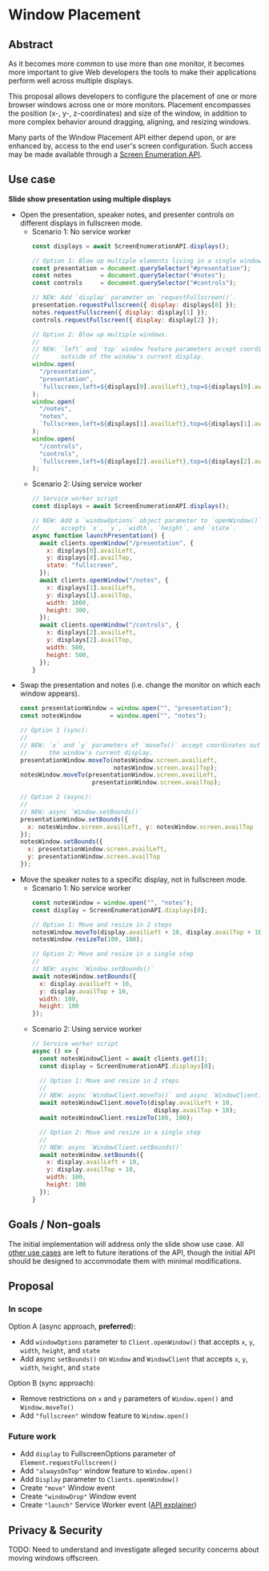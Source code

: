 # Window Placement

## Abstract

As it becomes more common to use more than one monitor, it becomes more
important to give Web developers the tools to make their applications perform
well across multiple displays.

This proposal allows developers to configure the placement of one or more
browser windows across one or more monitors. Placement encompasses the
position (x-, y-, z-coordinates) and size of the window, in addition to more
complex behavior around dragging, aligning, and resizing windows.

Many parts of the Window Placement API either depend upon, or are enhanced
by, access to the end user's screen configuration. Such access may be made
available through a [Screen Enumeration
API](https://github.com/spark008/screen-enumeration).

## Use case

**Slide show presentation using multiple displays**
* Open the presentation, speaker notes, and presenter controls on different
  displays in fullscreen mode.
  * Scenario 1: No service worker
    ```js
    const displays = await ScreenEnumerationAPI.displays();

    // Option 1: Blow up multiple elements living in a single window.
    const presentation = document.querySelector("#presentation");
    const notes        = document.querySelector("#notes");
    const controls     = document.querySelector("#controls");

    // NEW: Add `display` parameter on `requestFullscreen()`.
    presentation.requestFullscreen({ display: displays[0] });
    notes.requestFullscreen({ display: display[1] });
    controls.requestFullscreen({ display: display[2] });

    // Option 2: Blow up multiple windows.
    //
    // NEW: `left` and `top` window feature parameters accept coordinates
    //      outside of the window's current display.
    window.open(
      "/presentation",
      "presentation",
      `fullscreen,left=${displays[0].availLeft},top=${displays[0].availTop}`
    );
    window.open(
      "/notes",
      "notes",
      `fullscreen,left=${displays[1].availLeft},top=${displays[1].availTop}`
    );
    window.open(
      "/controls",
      "controls",
      `fullscreen,left=${displays[2].availLeft},top=${displays[2].availTop}`
    );
    ```
  * Scenario 2: Using service worker
    ```js
    // Service worker script
    const displays = await ScreenEnumerationAPI.displays();

    // NEW: Add a `windowOptions` object parameter to `openWindow()` that
    //      accepts `x`, `y`, `width`, `height`, and `state`.
    async function launchPresentation() {
      await clients.openWindow("/presentation", {
        x: displays[0].availLeft,
        y: displays[0].availTop,
        state: "fullscreen",
      });
      await clients.openWindow("/notes", {
        x: displays[1].availLeft,
        y: displays[1].availTop,
        width: 1000,
        height: 300,
      });
      await clients.openWindow("/controls", {
        x: displays[2].availLeft,
        y: displays[2].availTop,
        width: 500,
        height: 500,
      });
    }
    ```
* Swap the presentation and notes (i.e. change the monitor on which each
  window appears).
  ```js
  const presentationWindow = window.open("", "presentation");
  const notesWindow        = window.open("", "notes");

  // Option 1 (sync):
  //
  // NEW: `x` and `y` parameters of `moveTo()` accept coordinates outside of
  //      the window's current display.
  presentationWindow.moveTo(notesWindow.screen.availLeft,
                            notesWindow.screen.availTop);
  notesWindow.moveTo(presentationWindow.screen.availLeft,
                      presentationWindow.screen.availTop);

  // Option 2 (async):
  //
  // NEW: async `Window.setBounds()`
  presentationWindow.setBounds({
    x: notesWindow.screen.availLeft, y: notesWindow.screen.availTop
  });
  notesWindow.setBounds({
    x: presentationWindow.screen.availLeft,
    y: presentationWindow.screen.availTop
  });
  ```
* Move the speaker notes to a specific display, not in fullscreen mode.
  * Scenario 1: No service worker
    ```js
    const notesWindow = window.open("", "notes");
    const display = ScreenEnumerationAPI.displays[0];

    // Option 1: Move and resize in 2 steps
    notesWindow.moveTo(display.availLeft + 10, display.availTop + 10);
    notesWindow.resizeTo(100, 100);

    // Option 2: Move and resize in a single step
    //
    // NEW: async `Window.setBounds()`
    await notesWindow.setBounds({
      x: display.availLeft + 10,
      y: display.availTop + 10,
      width: 100,
      height: 100
    });
    ```
  * Scenario 2: Using service worker
    ```js
    // Service worker script
    async () => {
      const notesWindowClient = await clients.get(1);
      const display = ScreenEnumerationAPI.displays[0];

      // Option 1: Move and resize in 2 steps
      //
      // NEW: async `WindowClient.moveTo()` and async `WindowClient.resizeTo()`
      await notesWindowClient.moveTo(display.availLeft + 10,
                                      display.availTop + 10);
      await notesWindowClient.resizeTo(100, 100);

      // Option 2: Move and resize in a single step
      //
      // NEW: async `WindowClient.setBounds()`
      await notesWindow.setBounds({
        x: display.availLeft + 10,
        y: display.availTop + 10,
        width: 100,
        height: 100
      });
    }
    ```

## Goals / Non-goals

The initial implementation will address only the slide show use case. All
[other use
cases](https://github.com/spark008/window-placement/blob/master/additional_use_cases.md)
are left to future iterations of the API, though the initial API should be
designed to accommodate them with minimal modifications.

## Proposal

### In scope

Option A (async approach, **preferred**):
* Add `windowOptions` parameter to `Client.openWindow()` that accepts `x`, `y`,
`width`, `height`, and `state`
* Add async `setBounds()` on `Window` and `WindowClient` that accepts `x`, `y`,
`width`, `height`, and `state`

Option B (sync approach):
* Remove restrictions on `x` and `y` parameters of `Window.open()` and
`Window.moveTo()`
* Add `"fullscreen"` window feature to `Window.open()`

### Future work

* Add `display` to FullscreenOptions parameter of `Element.requestFullscreen()`
* Add `"alwaysOnTop"` window feature to `Window.open()`
* Add `Display` parameter to `Clients.openWindow()`
* Create `"move"` Window event
* Create `"windowDrop"` Window event
* Create `"launch"` Service Worker event ([API explainer](https://github.com/WICG/sw-launch))

## Privacy & Security

TODO: Need to understand and investigate alleged security concerns about moving
windows offscreen.